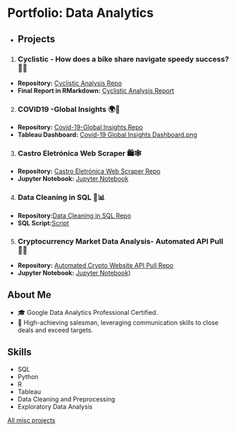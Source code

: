 # Portfolio: Data Analytics

- ## Projects

1. ### Cyclistic - How does a bike share navigate speedy success? 🚴‍♂️

- **Repository:** [Cyclistic Analysis Repo](https://github.com/fcmribeiro22/Cyclistic-How-does-a-bike-share-navigate-speedy-success)
- **Final Report in RMarkdown:** [Cyclistic Analysis Report](https://fcmribeiro22.github.io/Cyclistic-How-does-a-bike-share-navigate-speedy-success/)

2. ### COVID19 -Global Insights 🌍🦠
- **Repository:** [Covid-19-Global Insights Repo](https://github.com/fcmribeiro22/COVID19-Global-Insights)
- **Tableau Dashboard:** [Covid-19 Global Insights Dashboard.png](https://github.com/fcmribeiro22/COVID19-Global-Insights/blob/main/Visualizations/Covid-19-Global_Insights_Dashboard.png)
  
3. ### Castro Eletrónica Web Scraper 🛍️🕸️
- **Repository:** [Castro Eletrónica Web Scraper Repo](https://github.com/fcmribeiro22/Castro-Eletronica-Web-Scraper)
- **Jupyter Notebook:** [Jupyter Notebook](https://github.com/fcmribeiro22/Castro-Eletronica-Web-Scraper/blob/main/Castro%20Eletr%C3%B3nica%20Web%20Scraper%20Project.ipynb)

4. ### Data Cleaning in SQL 🧹📊
- **Repository:**[Data Cleaning in SQL Repo](https://github.com/fcmribeiro22/Data-Cleaning-in-SQL)
- **SQL Script:**[Script](https://github.com/fcmribeiro22/Data-Cleaning-in-SQL/blob/main/Data_Cleaning_in_SQL.sql)

5. ### Cryptocurrency Market Data Analysis- Automated API Pull 🚀💎
- **Repository:** [Automated Crypto Website API Pull Repo](https://github.com/fcmribeiro22/Automated-Crypto-Website-API-pull)
- **Jupyter Notebook:** [Jupyter Notebook](https://github.com/fcmribeiro22/Cryptocurrency-Market-Data-Analysis/blob/main/Automated%20Crypto%20Website%20API%20Pull%20.ipynb))
  
  
## About Me

- 🎓 Google Data Analytics Professional Certified.
- 💼 High-achieving salesman, leveraging communication skills to close deals and exceed targets.


  

## Skills

- SQL
- Python
- R 
- Tableau
- Data Cleaning and Preprocessing
- Exploratory Data Analysis

[All misc projects](https://github.com/fcmribeiro22)




